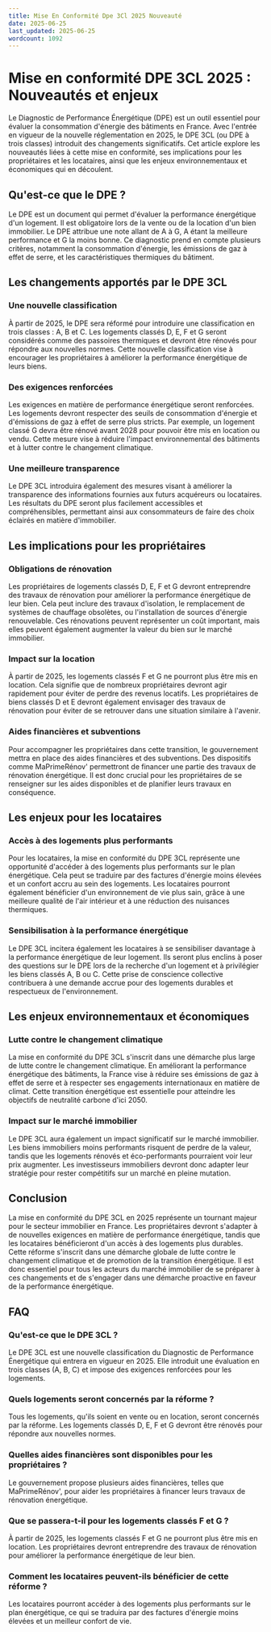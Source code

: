 ```yaml
---
title: Mise En Conformité Dpe 3Cl 2025 Nouveauté
date: 2025-06-25
last_updated: 2025-06-25
wordcount: 1092
---
```


# Mise en conformité DPE 3CL 2025 : Nouveautés et enjeux

Le Diagnostic de Performance Énergétique (DPE) est un outil essentiel pour évaluer la consommation d'énergie des bâtiments en France. Avec l'entrée en vigueur de la nouvelle réglementation en 2025, le DPE 3CL (ou DPE à trois classes) introduit des changements significatifs. Cet article explore les nouveautés liées à cette mise en conformité, ses implications pour les propriétaires et les locataires, ainsi que les enjeux environnementaux et économiques qui en découlent.

## Qu'est-ce que le DPE ?

Le DPE est un document qui permet d'évaluer la performance énergétique d'un logement. Il est obligatoire lors de la vente ou de la location d'un bien immobilier. Le DPE attribue une note allant de A à G, A étant la meilleure performance et G la moins bonne. Ce diagnostic prend en compte plusieurs critères, notamment la consommation d'énergie, les émissions de gaz à effet de serre, et les caractéristiques thermiques du bâtiment.

## Les changements apportés par le DPE 3CL

### Une nouvelle classification

À partir de 2025, le DPE sera réformé pour introduire une classification en trois classes : A, B et C. Les logements classés D, E, F et G seront considérés comme des passoires thermiques et devront être rénovés pour répondre aux nouvelles normes. Cette nouvelle classification vise à encourager les propriétaires à améliorer la performance énergétique de leurs biens.

### Des exigences renforcées

Les exigences en matière de performance énergétique seront renforcées. Les logements devront respecter des seuils de consommation d'énergie et d'émissions de gaz à effet de serre plus stricts. Par exemple, un logement classé G devra être rénové avant 2028 pour pouvoir être mis en location ou vendu. Cette mesure vise à réduire l'impact environnemental des bâtiments et à lutter contre le changement climatique.

### Une meilleure transparence

Le DPE 3CL introduira également des mesures visant à améliorer la transparence des informations fournies aux futurs acquéreurs ou locataires. Les résultats du DPE seront plus facilement accessibles et compréhensibles, permettant ainsi aux consommateurs de faire des choix éclairés en matière d'immobilier.

## Les implications pour les propriétaires

### Obligations de rénovation

Les propriétaires de logements classés D, E, F et G devront entreprendre des travaux de rénovation pour améliorer la performance énergétique de leur bien. Cela peut inclure des travaux d'isolation, le remplacement de systèmes de chauffage obsolètes, ou l'installation de sources d'énergie renouvelable. Ces rénovations peuvent représenter un coût important, mais elles peuvent également augmenter la valeur du bien sur le marché immobilier.

### Impact sur la location

À partir de 2025, les logements classés F et G ne pourront plus être mis en location. Cela signifie que de nombreux propriétaires devront agir rapidement pour éviter de perdre des revenus locatifs. Les propriétaires de biens classés D et E devront également envisager des travaux de rénovation pour éviter de se retrouver dans une situation similaire à l'avenir.

### Aides financières et subventions

Pour accompagner les propriétaires dans cette transition, le gouvernement mettra en place des aides financières et des subventions. Des dispositifs comme MaPrimeRénov' permettront de financer une partie des travaux de rénovation énergétique. Il est donc crucial pour les propriétaires de se renseigner sur les aides disponibles et de planifier leurs travaux en conséquence.

## Les enjeux pour les locataires

### Accès à des logements plus performants

Pour les locataires, la mise en conformité du DPE 3CL représente une opportunité d'accéder à des logements plus performants sur le plan énergétique. Cela peut se traduire par des factures d'énergie moins élevées et un confort accru au sein des logements. Les locataires pourront également bénéficier d'un environnement de vie plus sain, grâce à une meilleure qualité de l'air intérieur et à une réduction des nuisances thermiques.

### Sensibilisation à la performance énergétique

Le DPE 3CL incitera également les locataires à se sensibiliser davantage à la performance énergétique de leur logement. Ils seront plus enclins à poser des questions sur le DPE lors de la recherche d'un logement et à privilégier les biens classés A, B ou C. Cette prise de conscience collective contribuera à une demande accrue pour des logements durables et respectueux de l'environnement.

## Les enjeux environnementaux et économiques

### Lutte contre le changement climatique

La mise en conformité du DPE 3CL s'inscrit dans une démarche plus large de lutte contre le changement climatique. En améliorant la performance énergétique des bâtiments, la France vise à réduire ses émissions de gaz à effet de serre et à respecter ses engagements internationaux en matière de climat. Cette transition énergétique est essentielle pour atteindre les objectifs de neutralité carbone d'ici 2050.

### Impact sur le marché immobilier

Le DPE 3CL aura également un impact significatif sur le marché immobilier. Les biens immobiliers moins performants risquent de perdre de la valeur, tandis que les logements rénovés et éco-performants pourraient voir leur prix augmenter. Les investisseurs immobiliers devront donc adapter leur stratégie pour rester compétitifs sur un marché en pleine mutation.

## Conclusion

La mise en conformité du DPE 3CL en 2025 représente un tournant majeur pour le secteur immobilier en France. Les propriétaires devront s'adapter à de nouvelles exigences en matière de performance énergétique, tandis que les locataires bénéficieront d'un accès à des logements plus durables. Cette réforme s'inscrit dans une démarche globale de lutte contre le changement climatique et de promotion de la transition énergétique. Il est donc essentiel pour tous les acteurs du marché immobilier de se préparer à ces changements et de s'engager dans une démarche proactive en faveur de la performance énergétique.

## FAQ

### Qu'est-ce que le DPE 3CL ?

Le DPE 3CL est une nouvelle classification du Diagnostic de Performance Énergétique qui entrera en vigueur en 2025. Elle introduit une évaluation en trois classes (A, B, C) et impose des exigences renforcées pour les logements.

### Quels logements seront concernés par la réforme ?

Tous les logements, qu'ils soient en vente ou en location, seront concernés par la réforme. Les logements classés D, E, F et G devront être rénovés pour répondre aux nouvelles normes.

### Quelles aides financières sont disponibles pour les propriétaires ?

Le gouvernement propose plusieurs aides financières, telles que MaPrimeRénov', pour aider les propriétaires à financer leurs travaux de rénovation énergétique.

### Que se passera-t-il pour les logements classés F et G ?

À partir de 2025, les logements classés F et G ne pourront plus être mis en location. Les propriétaires devront entreprendre des travaux de rénovation pour améliorer la performance énergétique de leur bien.

### Comment les locataires peuvent-ils bénéficier de cette réforme ?

Les locataires pourront accéder à des logements plus performants sur le plan énergétique, ce qui se traduira par des factures d'énergie moins élevées et un meilleur confort de vie.